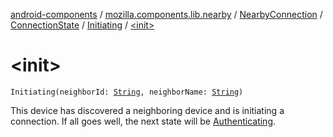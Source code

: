 [android-components](../../../../index.md) / [mozilla.components.lib.nearby](../../../index.md) / [NearbyConnection](../../index.md) / [ConnectionState](../index.md) / [Initiating](index.md) / [&lt;init&gt;](./-init-.md)

# &lt;init&gt;

`Initiating(neighborId: `[`String`](https://kotlinlang.org/api/latest/jvm/stdlib/kotlin/-string/index.html)`, neighborName: `[`String`](https://kotlinlang.org/api/latest/jvm/stdlib/kotlin/-string/index.html)`)`

This device has discovered a neighboring device and is initiating a connection.
If all goes well, the next state will be [Authenticating](../-authenticating/index.md).

